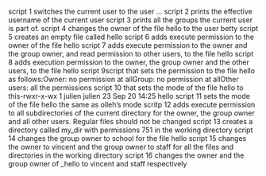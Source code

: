 script 1  switches the current user to the user ...
script 2  prints the effective username of the current user
script 3  prints all the groups the current user is part of.
script 4 changes the owner of the file hello to the user betty
script 5 creates an empty file called hello
script 6 adds execute permission to the owner of the file hello
script 7  adds execute permission to the owner and the group owner, and read permission to other users, to the file hello
script 8 adds execution permission to the owner, the group owner and the other users, to the file hello
script 9script that sets the permission to the file hello as follows:Owner: no permission at allGroup: no permission at allOther users: all the permissions
script 10 that sets the mode of the file hello to this-rwxr-x-wx 1 julien julien 23 Sep 20 14:25 hello
script 11 sets the mode of the file hello the same as olleh’s mode
scritp 12 adds execute permission to all subdirectories of the current directory for the owner, the group owner and all other users. Regular files should not be changed
script 13  creates a directory called my_dir with permissions 751 in the working directory
script 14 changes the group owner to school for the file hello
script 15 changes the owner to vincent and the group owner to staff for all the files and directories in the working directory
script 16 changes the owner and the group owner of _hello to vincent and staff respectively